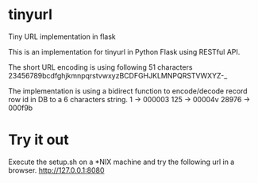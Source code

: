 # tinyurl
Tiny URL implementation in flask

This is an implementation for tinyurl in Python Flask using RESTful API.

The short URL encoding is using following 51 characters
23456789bcdfghjkmnpqrstvwxyzBCDFGHJKLMNPQRSTVWXYZ-_

The implementation is using a bidirect function to encode/decode record row id in DB to a 6 characters string.
1      -> 000003
125    -> 00004v
28976  -> 000f9b

# Try it out

Execute the setup.sh on a *NIX machine and try the following url in a browser.
http://127.0.0.1:8080
